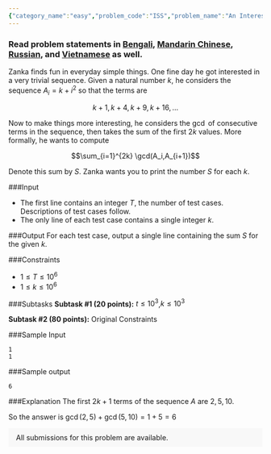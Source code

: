 ```yaml
---
{"category_name":"easy","problem_code":"ISS","problem_name":"An Interesting Sequence","problemComponents":{"constraints":"","constraintsState":false,"subtasks":"","subtasksState":false,"inputFormat":"","inputFormatState":false,"outputFormat":"","outputFormatState":false,"sampleTestCases":{"0":{"id":1,"input":"1\r\n1","output":6,"explanation":"The first $2k+1$ terms of the sequence $A$ are $2, 5, 10$.\r\n\r\nSo the answer is $\\gcd(2,5) + \\gcd(5,10) = 1+5=6$","isDeleted":false}}},"video_editorial_url":"https://youtu.be/sCykmPz3nt4","languages_supported":{"0":"CPP14","1":"C","2":"JAVA","3":"PYTH 3.6","4":"CPP17","5":"PYTH","6":"PYP3","7":"CS2","8":"ADA","9":"PYPY","10":"TEXT","11":"PAS fpc","12":"NODEJS","13":"RUBY","14":"PHP","15":"GO","16":"HASK","17":"TCL","18":"PERL","19":"SCALA","20":"LUA","21":"kotlin","22":"BASH","23":"JS","24":"LISP sbcl","25":"rust","26":"PAS gpc","27":"BF","28":"CLOJ","29":"R","30":"D","31":"CAML","32":"FORT","33":"ASM","34":"swift","35":"FS","36":"WSPC","37":"LISP clisp","38":"SQL","39":"SCM guile","40":"PERL6","41":"ERL","42":"CLPS","43":"ICK","44":"NICE","45":"PRLG","46":"ICON","47":"COB","48":"SCM chicken","49":"PIKE","50":"SCM qobi","51":"ST","52":"SQLQ","53":"NEM"},"max_timelimit":1.5,"source_sizelimit":50000,"problem_author":"zankanotachi","problem_tester":"","date_added":"18-04-2021","tags":{"0":"easy","1":"inclusion","2":"may21","3":"zankanotachi"},"problem_difficulty_level":"Easy-Medium","best_tag":"Inclusion Exclusion","editorial_url":"https://discuss.codechef.com/problems/ISS","time":{"view_start_date":1621243802,"submit_start_date":1621243802,"visible_start_date":1621243802,"end_date":1735669800},"is_direct_submittable":false,"problemDiscussURL":"https://discuss.codechef.com/search?q=ISS","is_proctored":false,"visitedContests":{},"layout":"problem"}
---
```

### Read problem statements in [Bengali](https://www.codechef.com/download/translated/MAY21/bengali/ISS.pdf), [Mandarin Chinese](https://www.codechef.com/download/translated/MAY21/mandarin/ISS.pdf), [Russian](https://www.codechef.com/download/translated/MAY21/russian/ISS.pdf), and [Vietnamese](https://www.codechef.com/download/translated/MAY21/vietnamese/ISS.pdf) as well.

Zanka finds fun in everyday simple things. One fine day he got interested in a very trivial sequence. Given a natural number $k$, he considers the sequence $A_i=k+i^2$ so that the terms are

$$k+1,k+4,k+9,k+16, \ldots $$
	
Now to make things more interesting, he considers the $\gcd$ of consecutive terms in the sequence, then takes the sum of the first $2k$ values. More formally, he wants to compute

$$\sum_{i=1}^{2k} \gcd(A_i,A_{i+1})$$

Denote this sum by $S$. Zanka wants you to print  the number $S$ for each $k$.

###Input
- The first line contains an integer $T$, the number of test cases. Descriptions of test cases follow.
- The only line of each test case contains a single integer $k$.

###Output
For each test case, output a single line containing the sum $S$ for the given $k$.

###Constraints
- $1 \leq T \leq 10^6$
- $1 \leq k \leq 10^6$

###Subtasks
**Subtask #1 (20 points):** $t \leq 10^3$,$k \leq 10^3$

**Subtask #2 (80 points):** Original Constraints

###Sample Input
```
1
1
```   

###Sample output
```
6
```

###Explanation
The first $2k+1$ terms of the sequence $A$ are $2, 5, 10$.

So the answer is $\gcd(2,5) + \gcd(5,10) = 1+5=6$

<aside style='background: #f8f8f8;padding: 10px 15px;'><div>All submissions for this problem are available.</div></aside>